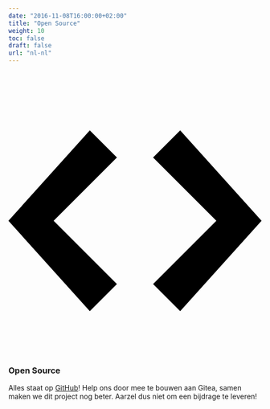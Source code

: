 ```yaml
---
date: "2016-11-08T16:00:00+02:00"
title: "Open Source"
weight: 10
toc: false
draft: false
url: "nl-nl"
---
```

<h3 class="subtitle is-3">
	<svg class="octicon octicon-code" viewBox="0 0 14 16" version="1.1" aria-hidden="true">
		<path fill-rule="evenodd" d="M9.5 3L8 4.5 11.5 8 8 11.5 9.5 13 14 8 9.5 3zm-5 0L0 8l4.5 5L6 11.5 2.5 8 6 4.5 4.5 3z"></path>
	</svg>
	Open Source
</h3>

Alles staat op [GitHub](https://github.com/go-gitea/gitea/)!
Help ons door mee te bouwen aan Gitea, samen maken we dit project nog beter. Aarzel dus niet om een bijdrage te leveren!
